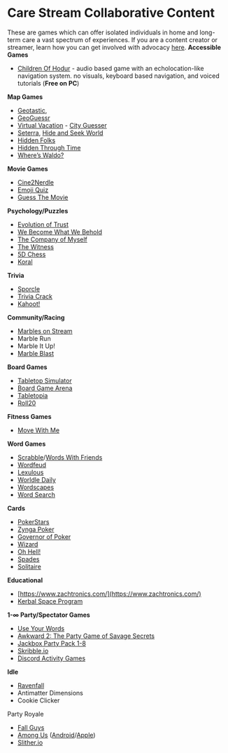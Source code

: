 # Care Stream Collaborative Content

These are games which can offer isolated individuals in home and long-term care a vast spectrum of experiences. If you are a content creator or streamer, learn how you can get involved with advocacy [here](https://medium.com/@faulknerfellowship/collaborative-care-stream-content-ideas-for-content-creators-and-family-77124a3ae1cd).
**Accessible Games**
- [Children Of Hodur](https://gamejolt.com/games/childrenofhodur/744367) - audio based game with an echolocation-like navigation system. no visuals, keyboard based navigation, and voiced tutorials (**Free on PC**)


**Map Games**  
- [Geotastic](https://geotastic.net/),  
- [GeoGuessr](https://www.geoguessr.com/) 
- [Virtual Vacation](https://virtualvacation.us/)  - [City Guesser](https://virtualvacation.us/guess)  
- [Seterra](https://www.seterra.com/), [Hide and Seek World](https://hideandseek.world/) 
- [Hidden Folks](https://hiddenfolks.com/) 
- [Hidden Through Time](https://store.steampowered.com/app/524910/Hidden_Through_Time/)  
- [Where’s Waldo?](https://waldo.candlewick.com/)

**Movie Games** 
- [Cine2Nerdle](https://www.cinenerdle2.app/) 
- [Emoji Quiz](https://www.beano.com/categories/emoji-quizzes) 
- [Guess The Movie](https://framed.wtf/)

**Psychology/Puzzles**
- [Evolution of Trust](https://ncase.me/trust/) 
- [We Become What We Behold](https://ncase.itch.io/wbwwb) 
- [The Company of Myself](https://www.newgrounds.com/portal/view/518729)
- [The Witness](https://store.steampowered.com/app/210970/The_Witness/) 
- [5D Chess](https://www.5dchesswithmultiversetimetravel.com/) 
- [Koral](https://store.steampowered.com/app/896750/Koral/)

**Trivia**
- [Sporcle](https://www.sporcle.com/) 
- [Trivia Crack](https://triviacrack.com/) 
- [Kahoot!](https://kahoot.com/)

**Community/Racing** 
- [Marbles on Stream](https://www.marblerun.at/) 
- Marble Run 
- Marble It Up! 
- [Marble Blast](https://marbleblast.vaniverse.io/) 

**Board Games** 
- [Tabletop Simulator](https://store.steampowered.com/app/286160/Tabletop_Simulator/) 
- [Board Game Arena](https://en.boardgamearena.com/) 
- [Tabletopia](https://tabletopia.com/) 
- [Roll20](https://roll20.net/) 

**Fitness Games** 
- [Move With Me](https://glossbird.itch.io/fitment-movewithme)

**Word Games** 
- [Scrabble](https://playscrabble.com)/[Words With Friends](https://wordswithfriends.com/) 
- [Wordfeud](https://wordfeud.com/) 
- [Lexulous](https://www.lexulous.com/) 
- [Worldle Daily](https://dordlegame.io/daily-wordle) 
- [Wordscapes](https://play.google.com/store/apps/details?id=com.peoplefun.wordcross&hl=en_US&gl=US) 
- [Word Search](https://thewordsearch.com/)

**Cards** 
- [PokerStars](https://www.pokerstars.com/) 
- [Zynga Poker](https://zyngapoker.com/)
- [Governor of Poker](https://www.governorofpoker.com/) 
- [Wizard](https://www.playlisko.com/) 
- [Oh Hell!](https://cardgames.io/ohhell/)
- [Spades](https://cardgames.io/spades/) 
- [Solitaire](https://www.solitairebliss.com/)

**Educational** 
- [https://www.zachtronics.com/](https://www.zachtronics.com/) 
- [Kerbal Space Program](https://www.kerbalspaceprogram.com/) 


**1-∞ Party/Spectator Games** 
- [Use Your Words](https://store.steampowered.com/app/521350/Use_Your_Words/)
- [Awkward 2: The Party Game of Savage Secrets](https://store.steampowered.com/app/1682690/Awkward_2_The_Party_Game_of_Savage_Secrets/)
- [Jackbox Party Pack 1-8](https://www.jackboxgames.com/) 
- [Skribble.io](https://skribbl.io/) 
- [Discord Activity Games](https://support.discord.com/hc/en-us/articles/4422142836759-Activities-on-Discord)

**Idle**
- [Ravenfall](https://www.ravenfall.stream/)
- Antimatter Dimensions
- Cookie Clicker

Party Royale
- [Fall Guys](https://www.fallguys.com/) 
- [Among Us](https://www.innersloth.com/games/among-us/) ([Android](https://play.google.com/store/apps/details?id=com.innersloth.spacemafia&hl=en_US&gl=US)/[Apple](https://apps.apple.com/us/app/among-us/id1351168404))
- [Slither.io](http://slither.io/)

